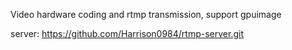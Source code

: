 Video hardware coding and rtmp transmission, support gpuimage

server:
https://github.com/Harrison0984/rtmp-server.git
